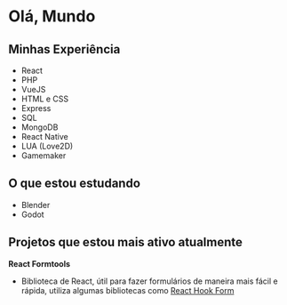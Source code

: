 # Olá, Mundo
## Minhas Experiência
- React
- PHP
- VueJS
- HTML e CSS
- Express
- SQL
- MongoDB
- React Native
- LUA (Love2D)
- Gamemaker

## O que estou estudando
- Blender
- Godot

## Projetos que estou mais ativo atualmente

**React Formtools**
- Biblioteca de React, útil para fazer formulários de maneira mais fácil e rápida, utiliza algumas bibliotecas como [React Hook Form](https://react-hook-form.com)
